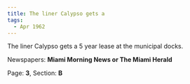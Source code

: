 ```yaml
---  
title: The liner Calypso gets a  
tags:  
  - Apr 1962  
---  
```

  
The liner Calypso gets a 5 year lease at the municipal docks.  
  
Newspapers: **Miami Morning News or The Miami Herald**  
  
Page: **3**, Section: **B** 
